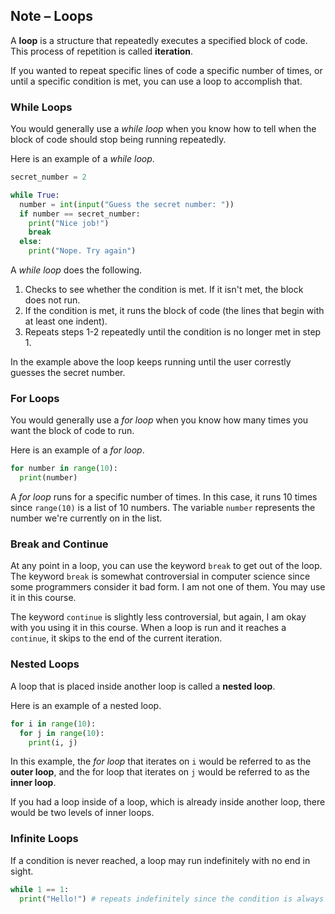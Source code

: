 ## Note – Loops

A **loop** is a structure that repeatedly executes a specified block of code. This process of repetition is called **iteration**. 

If you wanted to repeat specific lines of code a specific number of times, or until a specific condition is met, you can use a loop to accomplish that.


### While Loops

You would generally use a *while loop* when you know how to tell when the block of code should stop being running repeatedly.

Here is an example of a *while loop*.

```python
secret_number = 2

while True:
  number = int(input("Guess the secret number: "))
  if number == secret_number:
    print("Nice job!")
    break
  else:
    print("Nope. Try again")
```

A *while loop* does the following.
1. Checks to see whether the condition is met. If it isn't met, the block does not run.
2. If the condition is met, it runs the block of code (the lines that begin with at least one indent).
3. Repeats steps 1-2 repeatedly until the condition is no longer met in step 1.

In the example above the loop keeps running until the user correstly guesses the secret number.


### For Loops

You would generally use a *for loop* when you know how many times you want the block of code to run.

Here is an example of a *for loop*.

```python
for number in range(10):
  print(number)
```

A *for loop* runs for a specific number of times. In this case, it runs 10 times since `range(10)` is a list of 10 numbers. The variable `number` represents the number we're currently on in the list.

### Break and Continue

At any point in a loop, you can use the keyword `break` to get out of the loop. The keyword `break` is somewhat controversial in computer science since some programmers consider it bad form. I am not one of them. You may use it in this course.

The keyword `continue` is slightly less controversial, but again, I am okay with you using it in this course. When a loop is run and it reaches a `continue`, it skips to the end of the current iteration.


### Nested Loops

A loop that is placed inside another loop is called a **nested loop**.

Here is an example of a nested loop.

```python
for i in range(10):
  for j in range(10):
    print(i, j)
```

In this example, the *for loop* that iterates on `i` would be referred to as the **outer loop**, and the for loop that iterates on `j` would be referred to as the **inner loop**.

If you had a loop inside of a loop, which is already inside another loop, there would be two levels of inner loops.


### Infinite Loops

If a condition is never reached, a loop may run indefinitely with no end in sight.

```python
while 1 == 1:
  print("Hello!") # repeats indefinitely since the condition is always true and there is no break
```
